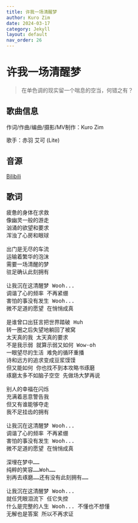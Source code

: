 ```yaml
---
title: 许我一场清醒梦
author: Kuro Zim
date: 2024-03-17
category: Jekyll
layout: default
nav_order: 26
---
```


# 许我一场清醒梦

> 在单色调的现实留一个喘息的空当，何错之有？

## 歌曲信息

作词/作曲/编曲/摄影/MV制作：Kuro Zim

歌手：赤羽 艾可 (Lite)

## 音源

[Bilibili](https://www.bilibili.com/video/BV1xC411b79P)

## 歌词

<pre>
疲惫的身体在求救
像幽灵一般的游走
汹涌的欲望和要求
浑浊了心房和眼球

出门是无尽的车流
运输着繁华的泡沫
需要一场清醒的梦
驻足确认此刻拥有

让我沉在这清醒梦 Wooh...
调谐了心的频率 不再紧绷
害怕的事没有发生 Wooh...
微不足道的愿望 在悄悄成真

是谁曾口出狂言把世界踏破 Huh
转一圈之后失望地躺回了被窝
太天真的我 太天真的要求
不是我示弱 就算示弱又如何 Wow-oh
一眼望尽的生活 难免的循环重播
诗和远方的追求变成豆浆馍馍
但又能如何 你也找不到本攻略书琢磨
琢磨太多不如脑子空空 先做场大梦再说

别人的幸福在闪烁
充满着恶意警告我
但又有谁能够夺走
我不足挂齿的拥有

让我沉在这清醒梦 Wooh...
调谐了心的频率 不再紧绷
害怕的事没有发生 Wooh...
微不足道的愿望 在悄悄成真

深埋在梦中……
纯粹的笑容……Woh……
别再去琢磨……还有没有此刻拥有……

让我沉在这清醒梦 Wooh...
就任凭眼泪流下 任它失控
什么是完整的人生 Wooh... 不懂也不想懂
无解也是答案 所以不再求证
</pre>